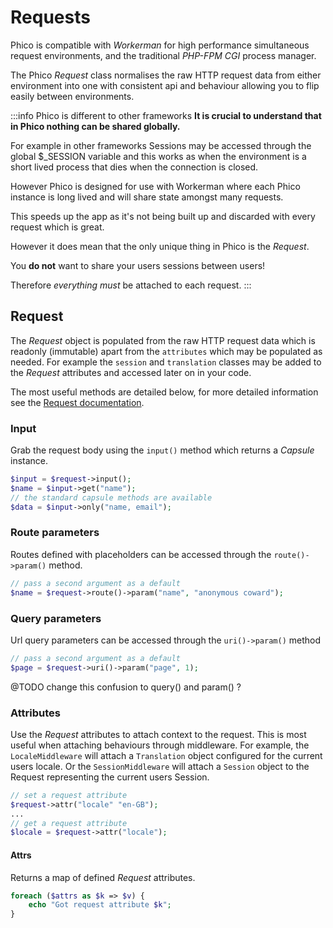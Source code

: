 # Requests
Phico is compatible with _Workerman_ for high performance simultaneous request environments, and the traditional _PHP-FPM CGI_ process manager.

The Phico _Request_ class normalises the raw HTTP request data from either environment into one with consistent api and behaviour allowing you to flip easily between environments.

:::info Phico is different to other frameworks
**It is crucial to understand that in Phico nothing can be shared globally.**

For example in other frameworks Sessions may be accessed through the global $_SESSION variable and this works as when the environment is a short lived process that dies when the connection is closed.

However Phico is designed for use with Workerman where each Phico instance is long lived and will share state amongst many requests.

This speeds up the app as it's not being built up and discarded with every request which is great.

However it does mean that the only unique thing in Phico is the _Request_.

You **do not** want to share your users sessions between users!

Therefore _everything must_ be attached to each request.
:::



## Request
The _Request_ object is populated from the raw HTTP request data which is readonly (immutable) apart from the `attributes` which may be populated as needed.
For example the `session` and `translation` classes may be added to the _Request_ attributes and accessed later on in your code.

The most useful methods are detailed below, for more detailed information see the [Request documentation](/docs/phico/request.html).

### Input
Grab the request body using the `input()` method which returns a _Capsule_ instance.
```php
$input = $request->input();
$name = $input->get("name");
// the standard capsule methods are available
$data = $input->only("name, email");
```

### Route parameters
Routes defined with placeholders can be accessed through the `route()->param()` method.
```php
// pass a second argument as a default
$name = $request->route()->param("name", "anonymous coward");
```

### Query parameters
Url query parameters can be accessed through the `uri()->param()` method
```php
// pass a second argument as a default
$page = $request->uri()->param("page", 1);
```

@TODO change this confusion to query() and param() ?

### Attributes
Use the _Request_ attributes to attach context to the request.
This is most useful when attaching behaviours through middleware.
For example, the `LocaleMiddleware` will attach a `Translation` object configured for the current users locale.
Or the `SessionMiddleware` will attach a `Session` object to the Request representing the current users Session.
```php
// set a request attribute
$request->attr("locale" "en-GB");
...
// get a request attribute
$locale = $request->attr("locale");
```

#### Attrs
Returns a map of defined _Request_ attributes.
```php
foreach ($attrs as $k => $v) {
    echo "Got request attribute $k";
}
```
